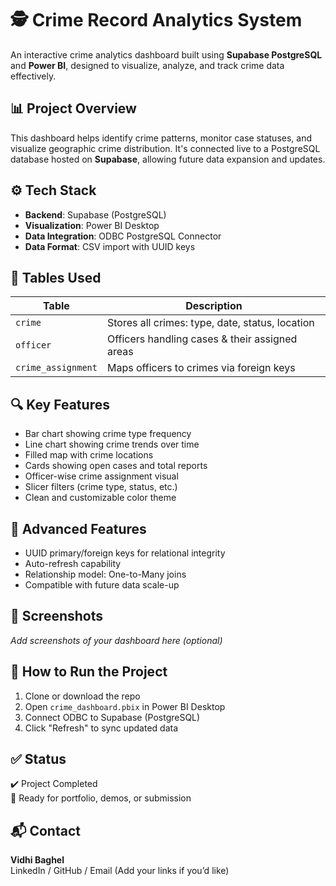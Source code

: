 # 🕵️ Crime Record Analytics System

An interactive crime analytics dashboard built using **Supabase PostgreSQL** and **Power BI**, designed to visualize, analyze, and track crime data effectively.


## 📊 Project Overview

This dashboard helps identify crime patterns, monitor case statuses, and visualize geographic crime distribution. It's connected live to a PostgreSQL database hosted on **Supabase**, allowing future data expansion and updates.


## ⚙️ Tech Stack

- **Backend**: Supabase (PostgreSQL)
- **Visualization**: Power BI Desktop
- **Data Integration**: ODBC PostgreSQL Connector
- **Data Format**: CSV import with UUID keys


## 🧾 Tables Used

| Table             | Description                                      |
|------------------|--------------------------------------------------|
| `crime`          | Stores all crimes: type, date, status, location |
| `officer`        | Officers handling cases & their assigned areas   |
| `crime_assignment` | Maps officers to crimes via foreign keys         |


## 🔍 Key Features

- Bar chart showing crime type frequency
- Line chart showing crime trends over time
- Filled map with crime locations
- Cards showing open cases and total reports
- Officer-wise crime assignment visual
- Slicer filters (crime type, status, etc.)
- Clean and customizable color theme


## 🧠 Advanced Features

- UUID primary/foreign keys for relational integrity
- Auto-refresh capability
- Relationship model: One-to-Many joins
- Compatible with future data scale-up


## 📸 Screenshots

_Add screenshots of your dashboard here (optional)_


## 🚀 How to Run the Project

1. Clone or download the repo
2. Open `crime_dashboard.pbix` in Power BI Desktop
3. Connect ODBC to Supabase (PostgreSQL)
4. Click "Refresh" to sync updated data


## ✅ Status

✔️ Project Completed  
📂 Ready for portfolio, demos, or submission



## 📬 Contact

**Vidhi Baghel**  
LinkedIn / GitHub / Email (Add your links if you’d like)
